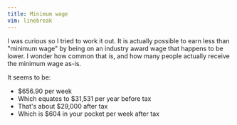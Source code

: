 ```yaml
---
title: Minimum wage
vim: linebreak
---
```


I was curious so I tried to work it out. It is actually possible to earn less than "minimum wage" by being on an industry award wage that happens to be lower. I wonder how common that is, and how many people actually receive the minimum wage as-is.

It seems to be:

* $656.90 per week
* Which equates to $31,531 per year before tax
* That's about $29,000 after tax
* Which is $604 in your pocket per week after tax
